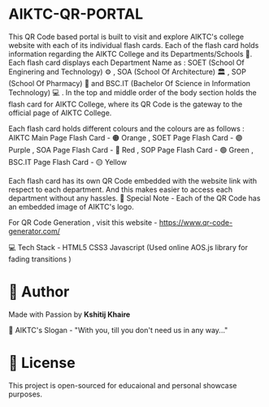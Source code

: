 # AIKTC-QR-PORTAL
This QR Code based portal is built to visit and explore AIKTC's college website with each of its individual flash cards.
Each of the flash card holds information regarding the AIKTC College and its Departments/Schools 🏫.
Each flash card displays each Department Name as : 
SOET (School Of Enginering and Technology) ⚙️  , 
SOA (School Of Architecture) 🏛️ , 
SOP (School Of Pharmacy) 💊 and 
BSC.IT (Bachelor Of Science in Information Technology) 💻️ .
In the top and middle order of the body section holds the flash card for AIKTC College, 
where its QR Code is the gateway to the official page of AIKTC College.

Each flash card holds different colours and the colours are as follows : 
AIKTC Main Page Flash Card -  🟠 Orange ,
SOET Page Flash Card - 🟣 Purple ,
SOA Page Flash Card - 🔴 Red ,
SOP Page Flash Card - 🟢 Green ,
BSC.IT Page Flash Card - 🟡 Yellow 

Each flash card has its own QR Code embedded with the website link with respect to each department. 
And this makes easier to access each department without any hassles.
 📌 Special Note - Each of the QR Code has an embedded image of AIKTC's logo.

For QR Code Generation , visit this website - https://www.qr-code-generator.com/

💻️ Tech Stack - 
HTML5 
CSS3
Javascript (Used online AOS.js library for fading transitions )

# 🙌 Author 
Made with Passion by **Kshitij Khaire**

📝 AIKTC's Slogan - "With you, till you don't need us in any way..."

# 📌 License 
This project is open-sourced for educaional and personal showcase purposes.

